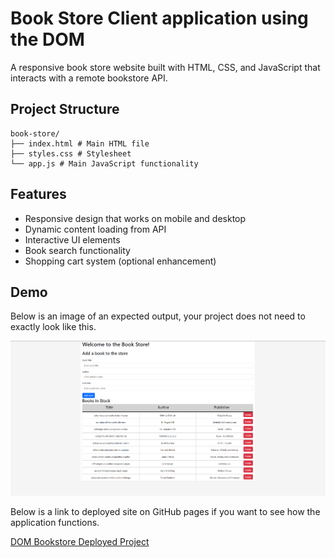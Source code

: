 # Book Store Client application using the DOM

A responsive book store website built with HTML, CSS, and JavaScript that interacts with a remote bookstore API.

## Project Structure
```
book-store/
├── index.html # Main HTML file
├── styles.css # Stylesheet
└── app.js # Main JavaScript functionality
```

## Features

- Responsive design that works on mobile and desktop
- Dynamic content loading from API
- Interactive UI elements
- Book search functionality
- Shopping cart system (optional enhancement)

## Demo

Below is an image of an expected output, your project does not need to exactly look like this.

![Project Output](doc/output.png)

Below is a link to deployed site on GitHub pages if you want to see how the application functions.

[DOM Bookstore Deployed Project](https://npower-inc.github.io/bookstore_project_demo/)